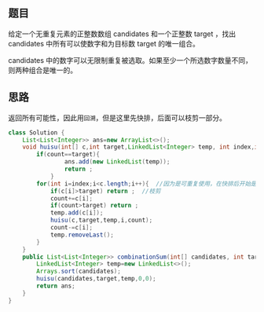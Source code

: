 ## 题目


给定一个无重复元素的正整数数组 candidates 和一个正整数 target ，找出 candidates 中所有可以使数字和为目标数 target 的唯一组合。

candidates 中的数字可以无限制重复被选取。如果至少一个所选数字数量不同，则两种组合是唯一的。

## 思路
返回所有可能性，因此用`回溯`，但是这里先快排，后面可以枝剪一部分。

```java
class Solution {
    List<List<Integer>> ans=new ArrayList<>();
    void huisu(int[] c,int target,LinkedList<Integer> temp, int index,int count){
        if(count==target){
                ans.add(new LinkedList(temp));
                return ;
            }
        for(int i=index;i<c.length;i++){  //因为是可重复使用，在快排后开始是在当前节点开始
            if(c[i]>target) return ;  //枝剪
            count+=c[i];
            if(count>target) return ;
            temp.add(c[i]);
            huisu(c,target,temp,i,count);
            count-=c[i];
            temp.removeLast();
        }
    }
    public List<List<Integer>> combinationSum(int[] candidates, int target) {
        LinkedList<Integer> temp=new LinkedList<>();
        Arrays.sort(candidates);
        huisu(candidates,target,temp,0,0);
        return ans;
    }
}
```
